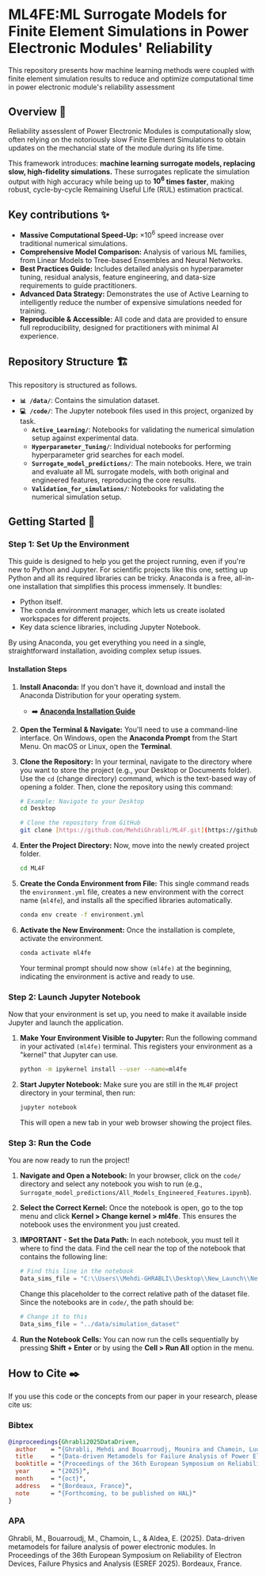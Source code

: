 # ML4FE:ML Surrogate Models for Finite Element Simulations in Power Electronic Modules' Reliability

This repository presents how machine learning methods were coupled with finite element simulation results to reduce and optimize computational time in power electronic module's reliability assessment 
<!---
[comment]: [![License: MIT](https://img.shields.io/badge/License-MIT-yellow.svg)](https://opensource.org/licenses/MIT)
[comment]: [![Python 3.9+](https://img.shields.io/badge/python-3.9+-blue.svg)](https://www.python.org/downloads/release/python-390/)

[comment]:[cite_start]This repository contains the official source code and data for the paper: **"AI Surrogate Modeling for Lifetime Predictions in Power Electronic Modules"**[cite: 1, 2].

[comment]:[**➡️ Read the Full Paper Here**](./paper/MR_Paper2025_in_progress.pdf)
-->

## Overview 📝
Reliability assesslent of Power Electronic Modules is computationally slow, often relying on the notoriously slow Finite Element Simulations to obtain updates on the mechancial state of the module during its life time. 

This framework introduces: **machine learning surrogate models, replacing slow, high-fidelity simulations.** These surrogates replicate the simulation output with high accuracy while being up to **$10^6$ times faster**, making robust, cycle-by-cycle Remaining Useful Life (RUL) estimation practical.

<!---
[comment]: [![License: MIT](https://img.shields.io/badge/License-MIT-yellow.svg)](https://opensource.org/licenses/MIT)
[comment]: [![Python 3.9+](https://img.shields.io/badge/python-3.9+-blue.svg)](https://www.python.org/downloads/release/python-390/)

[comment]:[cite_start]This repository contains the official source code and data for the paper: **"AI Surrogate Modeling for Lifetime Predictions in Power Electronic Modules"**[cite: 1, 2].

[comment]:[**➡️ Read the Full Paper Here**](./paper/MR_Paper2025_in_progress.pdf)
-->
<!---
[cite_start]Reliability assessment of power electronic modules (PEMs) is often slow and inaccurate, relying on methods that fail to capture non-linear damage accumulation[cite: 9, 10]. [cite_start]Autoregressive models are more robust but are crippled by the high computational cost of the required numerical simulations[cite: 11, 12, 67].

[cite_start]

[cite_start]*A schematic of the proposed autoregressive RUL estimation pipeline enabled by fast surrogate models (see Section 6)[cite: 623].*
-->
## Key contributions ✨

* **Massive Computational Speed-Up:** $\times 10^6$ speed increase over traditional numerical simulations.
* **Comprehensive Model Comparison:** Analysis of various ML families, from Linear Models to Tree-based Ensembles and Neural Networks.
* **Best Practices Guide:** Includes detailed analysis on hyperparameter tuning, residual analysis, feature engineering, and data-size requirements to guide practitioners.
* **Advanced Data Strategy:** Demonstrates the use of Active Learning to intelligently reduce the number of expensive simulations needed for training.
* **Reproducible & Accessible:** All code and data are provided to ensure full reproducibility, designed for practitioners with minimal AI experience.


<!---
## Getting Started 🚀

### 1. Prerequisites

* Python 3.9 or higher
* Conda or another virtual environment manager

### 2. Installation

Clone the repository and install the required dependencies.

```bash
# Clone the repository
git clone [https://github.com/MehdiGhrabli/ML4F.git](https://github.com/MehdiGhrabli/ML4F.git)
cd ML4F

# Create and activate a virtual environment (recommended)
conda create -n ml4f python=3.9
conda activate ml4f

# Install the required packages
pip install -r requirements.txt
```

### 3. Download the Data

The simulation dataset used in the paper is located in the `/data` directory. [cite_start]It consists of 1000 simulation runs, mapping input conditions $(\Delta T, l_c)$ to the total strain field $(\epsilon)$[cite: 209].

### 4. Run the Main Showcase Notebook

To see the core results of the paper, run the main showcase notebook. This will train all the surrogate models and reproduce the performance comparison plots (e.g., Figure 9, 10) from Section 5.

```bash
jupyter notebook notebooks/2_Surrogate_Model_Showcase/2.2_All_Models_Engineered_Features.ipynb
```
-->


## Repository Structure 🏗️

This repository is structured as follows.
<!---
* **`📄 /paper/`**: Contains the full research paper.
-->
* **`📊 /data/`**: Contains the simulation dataset.
* **`💻 /code/`**: The Jupyter notebook files used in this project, organized by task.
    * **`Active_Learning/`**: Notebooks for validating the numerical simulation setup against experimental data.
    * **`Hyperparameter_Tuning/`**: Individual notebooks for performing hyperparameter grid searches for each model.
    * **`Surrogate_model_predictions/`**: The main notebooks. Here, we train and evaluate all ML surrogate models, with both original and engineered features, reproducing the core results.
    * **`Validation_for_simulations/`**: Notebooks for validating the numerical simulation setup.
<!--
* **`🛠️ /src/`**: (Optional) Contains helper functions for plotting, data loading, and metrics.
-->

## Getting Started 🚀
### Step 1: Set Up the Environment
This guide is designed to help you get the project running, even if you're new to Python and Jupyter. For scientific projects like this one, setting up Python and all its required libraries can be tricky. Anaconda is a free, all-in-one installation that simplifies this process immensely. It bundles:

*   Python itself.
*   The conda environment manager, which lets us create isolated workspaces for different projects.
*   Key data science libraries, including Jupyter Notebook.

  
By using Anaconda, you get everything you need in a single, straightforward installation, avoiding complex setup issues.

#### Installation Steps

1.  **Install Anaconda:** If you don't have it, download and install the Anaconda Distribution for your operating system.
    * ➡️ **[Anaconda Installation Guide](https://docs.anaconda.com/free/anaconda/install/index.html)**

2.  **Open the Terminal & Navigate:** You'll need to use a command-line interface. On Windows, open the **Anaconda Prompt** from the Start Menu. On macOS or Linux, open the **Terminal**.

3.  **Clone the Repository:** In your terminal, navigate to the directory where you want to store the project (e.g., your Desktop or Documents folder). Use the `cd` (change directory) command, which is the text-based way of opening a folder. Then, clone the repository using this command: 
    ```bash
    # Example: Navigate to your Desktop
    cd Desktop

    # Clone the repository from GitHub
    git clone [https://github.com/MehdiGhrabli/ML4F.git](https://github.com/MehdiGhrabli/ML4F.git)
    ```

4.  **Enter the Project Directory:** Now, move into the newly created project folder.
    ```bash
    cd ML4F
    ```
   
5.  **Create the Conda Environment from File:** This single command reads the `environment.yml` file, creates a new environment with the correct name (`ml4fe`), and installs all the specified libraries automatically.
    ```bash
    conda env create -f environment.yml
    ```

6.  **Activate the New Environment:** Once the installation is complete, activate the environment.
    ```bash
    conda activate ml4fe
    ```
    Your terminal prompt should now show `(ml4fe)` at the beginning, indicating the environment is active and ready to use.


### Step 2: Launch Jupyter Notebook

Now that your environment is set up, you need to make it available inside Jupyter and launch the application.

1.  **Make Your Environment Visible to Jupyter:** Run the following command in your activated `(ml4fe)` terminal. This registers your environment as a "kernel" that Jupyter can use.
    ```bash
    python -m ipykernel install --user --name=ml4fe
    ```

2.  **Start Jupyter Notebook:** Make sure you are still in the `ML4F` project directory in your terminal, then run:
    ```bash
    jupyter notebook
    ```
    This will open a new tab in your web browser showing the project files.

### Step 3: Run the Code

You are now ready to run the project!

1.  **Navigate and Open a Notebook:** In your browser, click on the `code/` directory and select any notebook you wish to run (e.g., `Surrogate_model_predictions/All_Models_Engineered_Features.ipynb`).

2.  **Select the Correct Kernel:** Once the notebook is open, go to the top menu and click **Kernel > Change kernel > ml4fe**. This ensures the notebook uses the environment you just created.

3.  **IMPORTANT - Set the Data Path:** In each notebook, you must tell it where to find the data. Find the cell near the top of the notebook that contains the following line:
    ```python
    # Find this line in the notebook
    Data_sims_file = "C:\\Users\\Mehdi-GHRABLI\\Desktop\\New_Launch\\New_launch_files\\user_files" 
    ```
    Change this placeholder to the correct relative path of the dataset file. Since the notebooks are in `code/`, the path should be:
    ```python
    # Change it to this
    Data_sims_file = "../data/simulation_dataset" 
    ```

4.  **Run the Notebook Cells:** You can now run the cells sequentially by pressing **Shift + Enter** or by using the **Cell > Run All** option in the menu.


## How to Cite ✒️

If you use this code or the concepts from our paper in your research, please cite us:
### Bibtex
```bibtex
@inproceedings{Ghrabli2025DataDriven,
  author    = "{Ghrabli, Mehdi and Bouarroudj, Mounira and Chamoin, Ludovic and Aldea, Emanuel}",
  title     = "{Data-driven Metamodels for Failure Analysis of Power Electronic Modules}",
  booktitle = "{Proceedings of the 36th European Symposium on Reliability of Electron Devices, Failure Physics and Analysis (ESREF 2025)}",
  year      = "{2025}",
  month     = "{oct}",
  address   = "{Bordeaux, France}",
  note      = "{Forthcoming, to be published on HAL}"
}
```
### APA 
Ghrabli, M., Bouarroudj, M., Chamoin, L., & Aldea, E. (2025). Data-driven metamodels for failure analysis of power electronic modules. In Proceedings of the 36th European Symposium on Reliability of Electron Devices, Failure Physics and Analysis (ESREF 2025). Bordeaux, France.


<!--
## License

This project is licensed under the MIT License - see the [LICENSE](LICENSE) file for details.
-->
